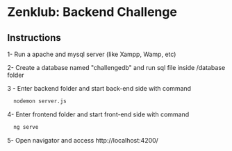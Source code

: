 
# Zenklub: Backend Challenge

## Instructions

1- Run a apache and mysql server (like Xampp, Wamp, etc)

2- Create a database named "challengedb" and run sql file inside /database folder

3 - Enter backend folder and start back-end side with command
```bash
  nodemon server.js
```


4- Enter frontend folder and start front-end side with command
```bash
  ng serve
```


5- Open navigator and access http://localhost:4200/


    